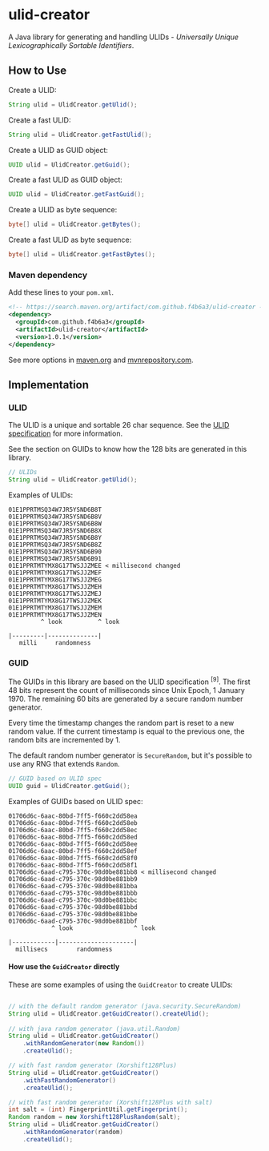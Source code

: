 
# ulid-creator

A Java library for generating and handling ULIDs - _Universally Unique Lexicographically Sortable Identifiers_.

How to Use
------------------------------------------------------

Create a ULID:

```java
String ulid = UlidCreator.getUlid();
```

Create a fast ULID:

```java
String ulid = UlidCreator.getFastUlid();
```

Create a ULID as GUID object:

```java
UUID ulid = UlidCreator.getGuid();
```

Create a fast ULID as GUID object:

```java
UUID ulid = UlidCreator.getFastGuid();
```

Create a ULID as byte sequence:

```java
byte[] ulid = UlidCreator.getBytes();
```

Create a fast ULID as byte sequence:

```java
byte[] ulid = UlidCreator.getFastBytes();
```

### Maven dependency

Add these lines to your `pom.xml`.

```xml
<!-- https://search.maven.org/artifact/com.github.f4b6a3/ulid-creator -->
<dependency>
  <groupId>com.github.f4b6a3</groupId>
  <artifactId>ulid-creator</artifactId>
  <version>1.0.1</version>
</dependency>
```
See more options in [maven.org](https://search.maven.org/artifact/com.github.f4b6a3/ulid-creator) and [mvnrepository.com](https://mvnrepository.com/artifact/com.github.f4b6a3/ulid-creator).

Implementation
------------------------------------------------------

### ULID

The ULID is a unique and sortable 26 char sequence. See the [ULID specification](https://github.com/ulid/spec) for more information.

See the section on GUIDs to know how the 128 bits are generated in this library.

```java
// ULIDs
String ulid = UlidCreator.getUlid();
```

Examples of ULIDs:

```text
01E1PPRTMSQ34W7JR5YSND6B8T
01E1PPRTMSQ34W7JR5YSND6B8V
01E1PPRTMSQ34W7JR5YSND6B8W
01E1PPRTMSQ34W7JR5YSND6B8X
01E1PPRTMSQ34W7JR5YSND6B8Y
01E1PPRTMSQ34W7JR5YSND6B8Z
01E1PPRTMSQ34W7JR5YSND6B90
01E1PPRTMSQ34W7JR5YSND6B91
01E1PPRTMTYMX8G17TWSJJZMEE < millisecond changed
01E1PPRTMTYMX8G17TWSJJZMEF
01E1PPRTMTYMX8G17TWSJJZMEG
01E1PPRTMTYMX8G17TWSJJZMEH
01E1PPRTMTYMX8G17TWSJJZMEJ
01E1PPRTMTYMX8G17TWSJJZMEK
01E1PPRTMTYMX8G17TWSJJZMEM
01E1PPRTMTYMX8G17TWSJJZMEN
         ^ look          ^ look
                                   
|---------|--------------|
   milli     randomness
```

### GUID

The GUIDs in this library are based on the ULID specification <sup>[9]</sup>. The first 48 bits represent the count of milliseconds since Unix Epoch, 1 January 1970. The remaining 60 bits are generated by a secure random number generator.

Every time the timestamp changes the random part is reset to a new random value. If the current timestamp is equal to the previous one, the random bits are incremented by 1.

The default random number generator is `SecureRandom`, but it's possible to use any RNG that extends `Random`.

```java
// GUID based on ULID spec
UUID guid = UlidCreator.getGuid();
```

Examples of GUIDs based on ULID spec:

```text
01706d6c-6aac-80bd-7ff5-f660c2dd58ea
01706d6c-6aac-80bd-7ff5-f660c2dd58eb
01706d6c-6aac-80bd-7ff5-f660c2dd58ec
01706d6c-6aac-80bd-7ff5-f660c2dd58ed
01706d6c-6aac-80bd-7ff5-f660c2dd58ee
01706d6c-6aac-80bd-7ff5-f660c2dd58ef
01706d6c-6aac-80bd-7ff5-f660c2dd58f0
01706d6c-6aac-80bd-7ff5-f660c2dd58f1
01706d6c-6aad-c795-370c-98d0be881bb8 < millisecond changed
01706d6c-6aad-c795-370c-98d0be881bb9
01706d6c-6aad-c795-370c-98d0be881bba
01706d6c-6aad-c795-370c-98d0be881bbb
01706d6c-6aad-c795-370c-98d0be881bbc
01706d6c-6aad-c795-370c-98d0be881bbd
01706d6c-6aad-c795-370c-98d0be881bbe
01706d6c-6aad-c795-370c-98d0be881bbf
            ^ look                 ^ look
                                   
|------------|---------------------|
  millisecs        randomness
```

#### How use the `GuidCreator` directly

These are some examples of using the `GuidCreator` to create ULIDs:

```java

// with the default random generator (java.security.SecureRandom)
String ulid = UlidCreator.getGuidCreator().createUlid();
    
// with java random generator (java.util.Random)
String ulid = UlidCreator.getGuidCreator()
    .withRandomGenerator(new Random())
    .createUlid();

// with fast random generator (Xorshift128Plus)
String ulid = UlidCreator.getGuidCreator()
    .withFastRandomGenerator()
    .createUlid();

// with fast random generator (Xorshift128Plus with salt)
int salt = (int) FingerprintUtil.getFingerprint();
Random random = new Xorshift128PlusRandom(salt);
String ulid = UlidCreator.getGuidCreator()
    .withRandomGenerator(random)
    .createUlid();
```

